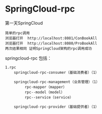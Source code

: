 # SpringCloud-rpc

第一天SpringCloud

	简单的rpc调用
	浏览器打开  http://localhost:8081/ConBookAll
	浏览器打开  http://localhost:8080/ProBookAll
	两次结果相同 证明SpringCloud架构的rpc调用成功




springcloud-rpc
	包括：

	1.rpc
		springcloud-rpc-consumer（基础消费者）（1）
		
		springcloud-rpc-management（业务管理）（1）
			 rpc-mapper（mapper）
			 rpc--model（model）
			 rpc--service（service）

		springcloud-rpc-provider（基础提供者）（1）	
